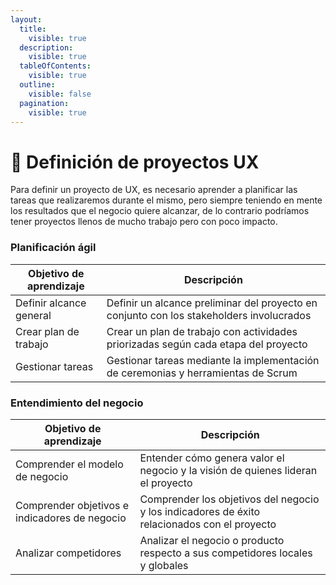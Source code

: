 ```yaml
---
layout:
  title:
    visible: true
  description:
    visible: true
  tableOfContents:
    visible: true
  outline:
    visible: false
  pagination:
    visible: true
---
```


# 🔴 Definición de proyectos UX

Para definir un proyecto de UX, es necesario aprender a planificar las tareas que realizaremos durante el mismo, pero siempre teniendo en mente los resultados que el negocio quiere alcanzar, de lo contrario podríamos tener proyectos llenos de mucho trabajo pero con poco impacto.

### Planificación ágil

| Objetivo de aprendizaje | Descripción                                                                              |
| ----------------------- | ---------------------------------------------------------------------------------------- |
| Definir alcance general | Definir un alcance preliminar del proyecto en conjunto con los stakeholders involucrados |
| Crear plan de trabajo   | Crear un plan de trabajo con actividades priorizadas según cada etapa del proyecto       |
| Gestionar tareas        | Gestionar tareas mediante la implementación de ceremonias y herramientas de Scrum        |



### Entendimiento del negocio

| Objetivo de aprendizaje                       | Descripción                                                                                  |
| --------------------------------------------- | -------------------------------------------------------------------------------------------- |
| Comprender el modelo de negocio               | Entender cómo genera valor el negocio y la visión de quienes lideran el proyecto             |
| Comprender objetivos e indicadores de negocio | Comprender los objetivos del negocio y los indicadores de éxito relacionados con el proyecto |
| Analizar competidores                         | Analizar el negocio o producto respecto a sus competidores locales y globales                |



